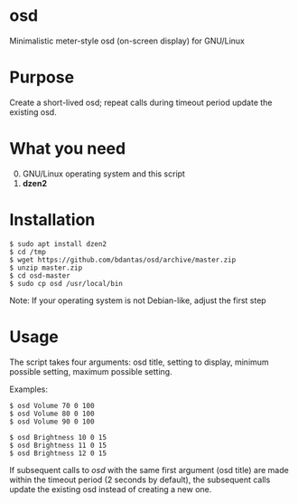 # osd
Minimalistic meter-style osd (on-screen display) for GNU/Linux

# Purpose
Create a short-lived osd; repeat calls during timeout period update the existing osd.

# What you need
0. GNU/Linux operating system and this script
1. **dzen2**

# Installation
```
$ sudo apt install dzen2
$ cd /tmp
$ wget https://github.com/bdantas/osd/archive/master.zip
$ unzip master.zip
$ cd osd-master
$ sudo cp osd /usr/local/bin
```
Note: If your operating system is not Debian-like, adjust the first step

# Usage
The script takes four arguments: osd title, setting to display, minimum possible setting, maximum possible setting.

Examples:
```
$ osd Volume 70 0 100
$ osd Volume 80 0 100
$ osd Volume 90 0 100
```
```
$ osd Brightness 10 0 15
$ osd Brightness 11 0 15
$ osd Brightness 12 0 15
```
If subsequent calls to *osd* with the same first argument (osd title) are made within the timeout period (2 seconds by default), the subsequent calls update the existing osd instead of creating a new one.
